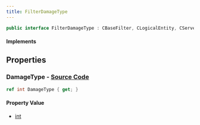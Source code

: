 ```yaml
---
title: FilterDamageType
---
```


```csharp
public interface FilterDamageType : CBaseFilter, CLogicalEntity, CServerOnlyEntity, CBaseEntity, CEntityInstance, ISchemaClass<CEntityInstance>, ISchemaClass<CBaseEntity>, ISchemaClass<CServerOnlyEntity>, ISchemaClass<CLogicalEntity>, ISchemaClass<CBaseFilter>, ISchemaClass<FilterDamageType>, ISchemaField, ISchemaClass, INativeHandle
```

#### Implements

## Properties

### **DamageType** - [Source Code](https://github.com/swiftly-solution/swiftlys2/blob/main/managed/src/SwiftlyS2.Generated/Schemas/Interfaces/FilterDamageType.cs#L16)

```csharp
ref int DamageType { get; }
```

#### Property Value

- [int](https://learn.microsoft.com/dotnet/api/system.int32)

